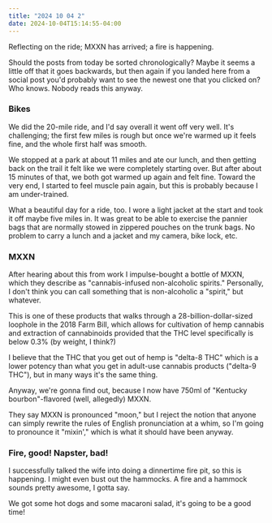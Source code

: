 ```yaml
---
title: "2024 10 04 2"
date: 2024-10-04T15:14:55-04:00
---
```


Reflecting on the ride; MXXN has arrived; a fire is happening.

Should the posts from today be sorted chronologically? Maybe it seems a little
off that it goes backwards, but then again if you landed here from a social post
you'd probably want to see the newest one that you clicked on? Who knows. Nobody
reads this anyway.

### Bikes

We did the 20-mile ride, and I'd say overall it went off very well. It's
challenging; the first few miles is rough but once we're warmed up it feels
fine, and the whole first half was smooth.

We stopped at a park at about 11 miles and ate our lunch, and then getting back
on the trail it felt like we were completely starting over. But after about 15
minutes of that, we both got warmed up again and felt fine. Toward the very end,
I started to feel muscle pain again, but this is probably because I am
under-trained.

What a beautiful day for a ride, too. I wore a light jacket at the start and
took it off maybe five miles in. It was great to be able to exercise the
pannier bags that are normally stowed in zippered pouches on the trunk bags. No
problem to carry a lunch and a jacket and my camera, bike lock, etc.

### MXXN

After hearing about this from work I impulse-bought a bottle of MXXN, which they
describe as "cannabis-infused non-alcoholic spirits." Personally, I don't think
you can call something that is non-alcoholic a "spirit," but whatever.

This is one of these products that walks through a 28-billion-dollar-sized
loophole in the 2018 Farm Bill, which allows for cultivation of hemp cannabis
and extraction of cannabinoids provided that the THC level specifically is below
0.3% (by weight, I think?)

I believe that the THC that you get out of hemp is "delta-8 THC" which is a
lower potency than what you get in adult-use cannabis products ("delta-9 THC"),
but in many ways it's the same thing.

Anyway, we're gonna find out, because I now have 750ml of "Kentucky
bourbon"-flavored (well, allegedly) MXXN.

They say MXXN is pronounced "moon," but I reject the notion that anyone can
simply rewrite the rules of English pronunciation at a whim, so I'm going to
pronounce it "mixin'," which is what it should have been anyway.

### Fire, good! Napster, bad!

I successfully talked the wife into doing a dinnertime fire pit, so this is
happening. I might even bust out the hammocks. A fire and a hammock sounds
pretty awesome, I gotta say.

We got some hot dogs and some macaroni salad, it's going to be a good time!

